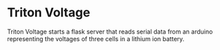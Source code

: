 # Triton Voltage

Triton Voltage starts a flask server that reads serial data from an arduino representing the voltages of three cells in a lithium ion battery.
